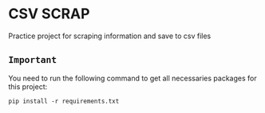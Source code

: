 # CSV SCRAP
Practice project for scraping information and save to csv files  

## `Important`
You need to run the following command to get all necessaries packages for this project:
```
pip install -r requirements.txt
```
